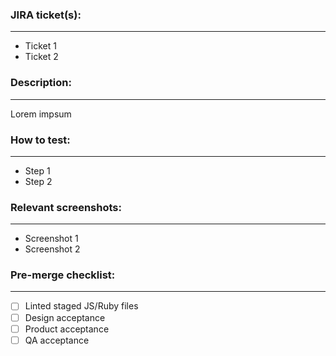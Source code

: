 ### JIRA ticket(s):
---
- Ticket 1
- Ticket 2

### Description:
---
Lorem impsum

### How to test:
---
- Step 1
- Step 2

### Relevant screenshots:
---
- Screenshot 1
- Screenshot 2

### Pre-merge checklist:
---
- [ ] Linted staged JS/Ruby files
- [ ] Design acceptance
- [ ] Product acceptance
- [ ] QA acceptance
